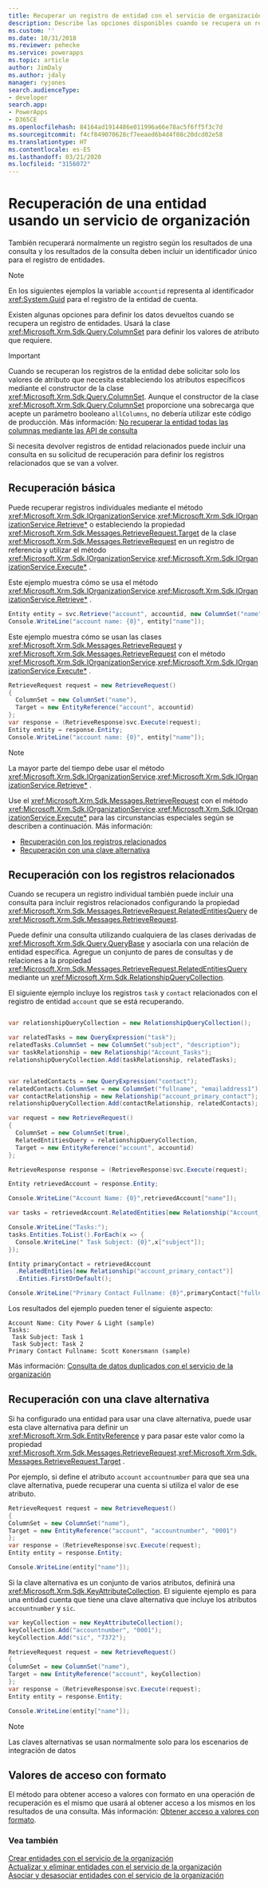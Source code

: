 ```yaml
---
title: Recuperar un registro de entidad con el servicio de organización (Common Data Service)| Microsoft Docs
description: Describe las opciones disponibles cuando se recupera un registro mediante programación
ms.custom: ''
ms.date: 10/31/2018
ms.reviewer: pehecke
ms.service: powerapps
ms.topic: article
author: JimDaly
ms.author: jdaly
manager: ryjones
search.audienceType:
- developer
search.app:
- PowerApps
- D365CE
ms.openlocfilehash: 84164ad1914486e011996a66e78ac5f6ff5f3c7d
ms.sourcegitcommit: f4cf849070628cf7eeaed6b4d4f08c20dcd02e58
ms.translationtype: HT
ms.contentlocale: es-ES
ms.lasthandoff: 03/21/2020
ms.locfileid: "3156072"
---
```

# <a name="retrieve-an-entity-using-the-organization-service"></a>Recuperación de una entidad usando un servicio de organización

También recuperará normalmente un registro según los resultados de una consulta y los resultados de la consulta deben incluir un identificador único para el registro de entidades.

> [!NOTE]
> En los siguientes ejemplos la variable `accountid` representa al identificador <xref:System.Guid> para el registro de la entidad de cuenta.

Existen algunas opciones para definir los datos devueltos cuando se recupera un registro de entidades. Usará la clase <xref:Microsoft.Xrm.Sdk.Query.ColumnSet> para definir los valores de atributo que requiere.


> [!IMPORTANT]
> Cuando se recuperan los registros de la entidad debe solicitar solo los valores de atributo que necesita estableciendo los atributos específicos mediante el constructor de la clase <xref:Microsoft.Xrm.Sdk.Query.ColumnSet>. Aunque el constructor de la clase <xref:Microsoft.Xrm.Sdk.Query.ColumnSet> proporcione una sobrecarga que acepte un parámetro booleano `allColumns`, no debería utilizar este código de producción. Más información: [No recuperar la entidad todas las columnas mediante las API de consulta](/dynamics365/customer-engagement/guidance/data/retrieve-specific-columns-entity-via-query-apis)

Si necesita devolver registros de entidad relacionados puede incluir una consulta en su solicitud de recuperación para definir los registros relacionados que se van a volver.


## <a name="basic-retrieve"></a>Recuperación básica

Puede recuperar registros individuales mediante el método <xref:Microsoft.Xrm.Sdk.IOrganizationService>.<xref:Microsoft.Xrm.Sdk.IOrganizationService.Retrieve*> o estableciendo la propiedad <xref:Microsoft.Xrm.Sdk.Messages.RetrieveRequest.Target> de la clase <xref:Microsoft.Xrm.Sdk.Messages.RetrieveRequest> en un registro de referencia y utilizar el método <xref:Microsoft.Xrm.Sdk.IOrganizationService>.<xref:Microsoft.Xrm.Sdk.IOrganizationService.Execute*> .

Este ejemplo muestra cómo se usa el método <xref:Microsoft.Xrm.Sdk.IOrganizationService>.<xref:Microsoft.Xrm.Sdk.IOrganizationService.Retrieve*> .

```csharp
Entity entity = svc.Retrieve("account", accountid, new ColumnSet("name"));
Console.WriteLine("account name: {0}", entity["name"]);
```

Este ejemplo muestra cómo se usan las clases <xref:Microsoft.Xrm.Sdk.Messages.RetrieveRequest> y <xref:Microsoft.Xrm.Sdk.Messages.RetrieveRequest> con el método <xref:Microsoft.Xrm.Sdk.IOrganizationService>.<xref:Microsoft.Xrm.Sdk.IOrganizationService.Execute*> .

```csharp
RetrieveRequest request = new RetrieveRequest()
{
  ColumnSet = new ColumnSet("name"),
  Target = new EntityReference("account", accountid)
};
var response = (RetrieveResponse)svc.Execute(request);
Entity entity = response.Entity;
Console.WriteLine("account name: {0}", entity["name"]);
```

> [!NOTE]
> La mayor parte del tiempo debe usar el método <xref:Microsoft.Xrm.Sdk.IOrganizationService>.<xref:Microsoft.Xrm.Sdk.IOrganizationService.Retrieve*> .
>
> Use el <xref:Microsoft.Xrm.Sdk.Messages.RetrieveRequest> con el método <xref:Microsoft.Xrm.Sdk.IOrganizationService>.<xref:Microsoft.Xrm.Sdk.IOrganizationService.Execute*> para las circunstancias especiales según se describen a continuación. 
> Más información: 
> - [Recuperación con los registros relacionados](#retrieve-with-related-records)
> - [Recuperación con una clave alternativa](#retrieve-with-an-alternate-key)


## <a name="retrieve-with-related-records"></a>Recuperación con los registros relacionados

Cuando se recupera un registro individual también puede incluir una consulta para incluir registros relacionados configurando la propiedad <xref:Microsoft.Xrm.Sdk.Messages.RetrieveRequest.RelatedEntitiesQuery> de <xref:Microsoft.Xrm.Sdk.Messages.RetrieveRequest>.

Puede definir una consulta utilizando cualquiera de las clases derivadas de <xref:Microsoft.Xrm.Sdk.Query.QueryBase> y asociarla con una relación de entidad específica. Agregue un conjunto de pares de consultas y de relaciones a la propiedad <xref:Microsoft.Xrm.Sdk.Messages.RetrieveRequest.RelatedEntitiesQuery> mediante un <xref:Microsoft.Xrm.Sdk.RelationshipQueryCollection>.

El siguiente ejemplo incluye los registros `task` y `contact` relacionados con el registro de entidad `account` que se está recuperando.

```csharp

var relationshipQueryCollection = new RelationshipQueryCollection();

var relatedTasks = new QueryExpression("task");
relatedTasks.ColumnSet = new ColumnSet("subject", "description");
var taskRelationship = new Relationship("Account_Tasks");
relationshipQueryCollection.Add(taskRelationship, relatedTasks);


var relatedContacts = new QueryExpression("contact");
relatedContacts.ColumnSet = new ColumnSet("fullname", "emailaddress1");
var contactRelationship = new Relationship("account_primary_contact");
relationshipQueryCollection.Add(contactRelationship, relatedContacts);

var request = new RetrieveRequest()
{
  ColumnSet = new ColumnSet(true),
  RelatedEntitiesQuery = relationshipQueryCollection,
  Target = new EntityReference("account", accountid)
};

RetrieveResponse response = (RetrieveResponse)svc.Execute(request);

Entity retrievedAccount = response.Entity;

Console.WriteLine("Account Name: {0}",retrievedAccount["name"]);

var tasks = retrievedAccount.RelatedEntities[new Relationship("Account_Tasks")];

Console.WriteLine("Tasks:");
tasks.Entities.ToList().ForEach(x => {
  Console.WriteLine(" Task Subject: {0}",x["subject"]);
});

Entity primaryContact = retrievedAccount
  .RelatedEntities[new Relationship("account_primary_contact")]
  .Entities.FirstOrDefault();

Console.WriteLine("Primary Contact Fullname: {0}",primaryContact["fullname"]);
```
Los resultados del ejemplo pueden tener el siguiente aspecto:

```
Account Name: City Power & Light (sample)
Tasks:
 Task Subject: Task 1
 Task Subject: Task 2
Primary Contact Fullname: Scott Konersmann (sample)
```

Más información: [Consulta de datos duplicados con el servicio de la organización](entity-operations-query-data.md)


## <a name="retrieve-with-an-alternate-key"></a>Recuperación con una clave alternativa

Si ha configurado una entidad para usar una clave alternativa, puede usar esta clave alternativa para definir un <xref:Microsoft.Xrm.Sdk.EntityReference> y para pasar este valor como la propiedad <xref:Microsoft.Xrm.Sdk.Messages.RetrieveRequest>.<xref:Microsoft.Xrm.Sdk.Messages.RetrieveRequest.Target> .

Por ejemplo, si define el atributo `account` `accountnumber` para que sea una clave alternativa, puede recuperar una cuenta si utiliza el valor de ese atributo.


```csharp
RetrieveRequest request = new RetrieveRequest()
{
ColumnSet = new ColumnSet("name"),
Target = new EntityReference("account", "accountnumber", "0001")
};
var response = (RetrieveResponse)svc.Execute(request);
Entity entity = response.Entity;

Console.WriteLine(entity["name"]);
```

Si la clave alternativa es un conjunto de varios atributos, definirá una <xref:Microsoft.Xrm.Sdk.KeyAttributeCollection>. El siguiente ejemplo es para una entidad cuenta que tiene una clave alternativa que incluye los atributos `accountnumber` y `sic`.

```csharp
var keyCollection = new KeyAttributeCollection();
keyCollection.Add("accountnumber", "0001");
keyCollection.Add("sic", "7372");

RetrieveRequest request = new RetrieveRequest()
{
ColumnSet = new ColumnSet("name"),
Target = new EntityReference("account", keyCollection)
};
var response = (RetrieveResponse)svc.Execute(request);
Entity entity = response.Entity;

Console.WriteLine(entity["name"]);
```
> [!NOTE]
> Las claves alternativas se usan normalmente solo para los escenarios de integración de datos


## <a name="access-formatted-values"></a>Valores de acceso con formato

El método para obtener acceso a valores con formato en una operación de recuperación es el mismo que usará al obtener acceso a los mismos en los resultados de una consulta. Más información: [Obtener acceso a valores con formato](entity-operations-query-data.md#access-formatted-values).

<!-- TODO Move the information about accessing formatted values here, where the topic is shorter rather than the query topic which is longer -->

### <a name="see-also"></a>Vea también

[Crear entidades con el servicio de la organización](entity-operations-create.md)<br />
[Actualizar y eliminar entidades con el servicio de la organización](entity-operations-update-delete.md)<br />
[Asociar y desasociar entidades con el servicio de la organización](entity-operations-associate-disassociate.md)<br />
